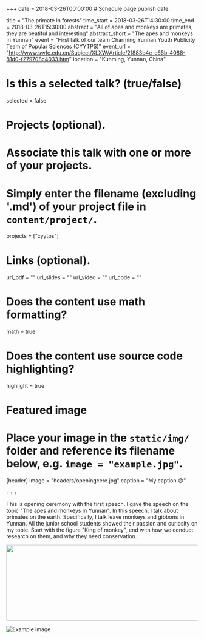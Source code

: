 +++
date = 2018-03-26T00:00:00  # Schedule page publish date.

title = "The primate in forests"
time_start = 2018-03-26T14:30:00
time_end = 2018-03-26T15:30:00
abstract = "All of apes and monkeys are primates, they are beatiful and interesting"
abstract_short = "The apes and monkeys in Yunnan"
event = "First talk of our team Charming Yunnan Youth Publicity Team of Popular Sciences (CYYTPS)"
event_url = "http://www.swfc.edu.cn/Subject/XLXW/Article/2f883b4e-e65b-4088-81d0-f279708c4033.htm"
location = "Kunming, Yunnan, China"

# Is this a selected talk? (true/false)
selected = false

# Projects (optional).
#   Associate this talk with one or more of your projects.
#   Simply enter the filename (excluding '.md') of your project file in `content/project/`.
projects = ["cyytps"]

# Links (optional).
url_pdf = ""
url_slides = ""
url_video = ""
url_code = ""

# Does the content use math formatting?
math = true

# Does the content use source code highlighting?
highlight = true

# Featured image
# Place your image in the `static/img/` folder and reference its filename below, e.g. `image = "example.jpg"`.
[header]
image = "headers/openingcere.jpg"
caption = "My caption :smile:"

+++

This is opening ceremony with the first speech. I gave the speech on the topic "The apes and monkeys in Yunnan". In this speech, I talk about primates on the earth. Specifically, I talk leave monkeys and gibbons in Yunnan. All the junior school students showed their passion and curiosity on my topic. Start with the figure "King of monkey", end with how we conduct research on them, and why they need conservation.

<img src="/img/talking1.jpg" width="1000px" height="200px" />


![Example image](/img/talking2.jpg)

